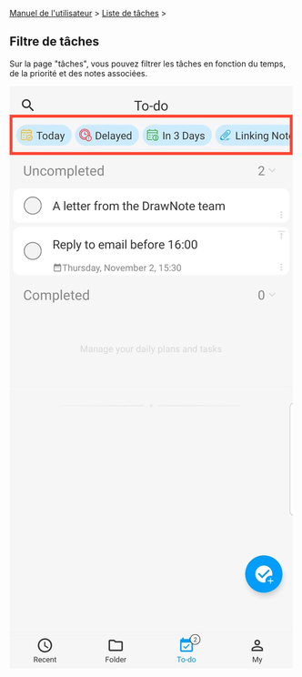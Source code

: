 [Manuel de l'utilisateur](/dragonnest/drawnote/manual/fr) > [Liste de tâches](/dragonnest/drawnote/manual/en/to_do) >

Filtre de tâches
---
Sur la page "tâches", vous pouvez filtrer les tâches en fonction du temps, de la priorité et des notes associées.

![](imgs/to_do_filter1.png)